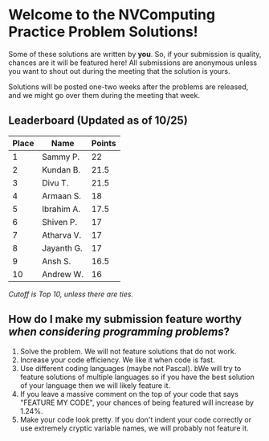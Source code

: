 # Welcome to the NVComputing Practice Problem Solutions!
Some of these solutions are written by **you**. So, if your submission is quality, chances are it will be featured here! All submissions are anonymous unless you want to
shout out during the meeting that the solution is yours.

Solutions will be posted one-two weeks after the problems are released, and we might go over them during the meeting that week.

## Leaderboard (Updated as of 10/25)
| Place | Name | Points |
| ----------- | ----------- | ----------- |
| 1 |  Sammy P.   | 22 |
| 2 |  Kundan B.  | 21.5 |
| 3 |  Divu T.    | 21.5 |
| 4 |  Armaan S.  | 18 |
| 5 |  Ibrahim A. | 17.5 |
| 6 |  Shiven P.  | 17 |
| 7 |  Atharva V. | 17 |
| 8 |  Jayanth G. | 17 |
| 9 |  Ansh S.    | 16.5 |
| 10 | Andrew W.  | 16 |


*Cutoff is Top 10, unless there are ties.*

## How do I make my submission feature worthy *when considering programming problems*?
1. Solve the problem. We will not feature solutions that do not work.
2. Increase your code efficiency. We like it when code is fast.
3. Use different coding languages (maybe not Pascal). bWe will try to feature solutions of multiple languages so if you have the best solution of your language
then we will likely feature it.
4. If you leave a massive comment on the top of your code that says "FEATURE MY CODE", your chances of being featured will increase by 1.24%.
5. Make your code look pretty. If you don't indent your code correctly or use extremely cryptic variable names, we will probably not feature it.
